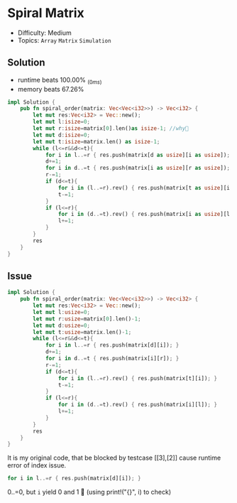 # Spiral Matrix
- Difficulty: Medium
- Topics: `Array` `Matrix` `Simulation`
## Solution
- runtime beats 100.00% $_{(0ms)}$
- memory beats 67.26%
``` rust
impl Solution {
    pub fn spiral_order(matrix: Vec<Vec<i32>>) -> Vec<i32> {
        let mut res:Vec<i32> = Vec::new();
        let mut l:isize=0;
        let mut r:isize=matrix[0].len()as isize-1; //why🫠
        let mut d:isize=0;
        let mut t:isize=matrix.len() as isize-1;
        while (l<=r&&d<=t){
            for i in l..=r { res.push(matrix[d as usize][i as usize]); }
            d+=1;
            for i in d..=t { res.push(matrix[i as usize][r as usize]); }
            r-=1;
            if (d<=t){
                for i in (l..=r).rev() { res.push(matrix[t as usize][i as usize]); }
                t-=1;
            }
            if (l<=r){
                for i in (d..=t).rev() { res.push(matrix[i as usize][l as usize]); }
                l+=1;
            }
        }
        res
    }
}
```

## Issue
```rust
impl Solution {
    pub fn spiral_order(matrix: Vec<Vec<i32>>) -> Vec<i32> {
        let mut res:Vec<i32> = Vec::new();
        let mut l:usize=0;
        let mut r:usize=matrix[0].len()-1;
        let mut d:usize=0;
        let mut t:usize=matrix.len()-1;
        while (l<=r&&d<=t){
            for i in l..=r { res.push(matrix[d][i]); }
            d+=1;
            for i in d..=t { res.push(matrix[i][r]); }
            r-=1;
            if (d<=t){
                for i in (l..=r).rev() { res.push(matrix[t][i]); }
                t-=1;
            }
            if (l<=r){
                for i in (d..=t).rev() { res.push(matrix[i][l]); }
                l+=1;
            }
        }
        res
    }
}
```

It is my original code, that be blocked by testcase [[3],[2]] cause runtime error of index issue.
``` rust
for i in l..=r { res.push(matrix[d][i]); }
```
0..=0, but `i` yield 0 and 1 🤯 (using print!("{}", i) to check)
<!-- ## Improving
### source code
- runtime beats % $_{(ms)}$
- memory beats %
``` rust
``` -->